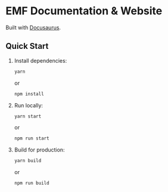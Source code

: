# EMF Documentation & Website

Built with [Docusaurus](https://docusaurus.io/).

## Quick Start

1. Install dependencies:
   ```bash
   yarn
   ```
   or
   ```bash
   npm install
   ```

2. Run locally:
   ```bash
   yarn start
   ```
   or
   ```bash
   npm run start
   ```

3. Build for production:
   ```bash
   yarn build
   ```
   or
   ```bash
   npm run build
   ```